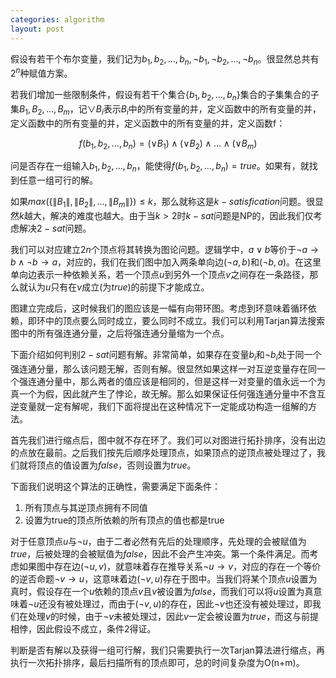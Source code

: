 ```yaml
---
categories: algorithm
layout: post
---
```


假设有若干个布尔变量，我们记为$b_1,b_2,\ldots,b_n,\neg{b_1},\neg{b_2},\ldots,\neg{b_n}$。很显然总共有$2^n$种赋值方案。

若我们增加一些限制条件，假设有若干个集合$\{b_1,b_2,\ldots,b_n\}$集合的子集集合的子集$B_1,B_2,\ldots,B_m$，记$\lor{B_i}$表示$B_i$中的所有变量的并，定义函数中的所有变量的并，定义函数中的所有变量的并，定义函数中的所有变量的并，定义函数f：

$$
f(b_1,b_2,\ldots,b_n)=(\lor{B_1})\land(\lor{B_2})\land\ldots\land(\lor{B_m})
$$

问是否存在一组输入$b_1,b_2,\ldots,b_n$，能使得$f(b_1,b_2,\ldots,b_n)=true$。如果有，就找到任意一组可行的解。

如果$max(\{\|B_1\|,\|B_2\|,\ldots,\|B_m\|\})\leq k$，那么就称这是$k-satisfication$问题。很显然$k$越大，解决的难度也越大。由于当$k>2$时$k-sat$问题是NP的，因此我们仅考虑解决$2-sat$问题。

我们可以对应建立$2n$个顶点将其转换为图论问题。逻辑学中，$a\lor b$等价于$\neg{a}\rightarrow b \land \neg{b}\rightarrow a$，对应的，我们在我们图中加入两条单向边$(\neg{a},b)$和$(\neg{b},a)$。在这里单向边表示一种依赖关系，若一个顶点$u$到另外一个顶点$v$之间存在一条路径，那么就认为$u$只有在$v$成立(为$true$)的前提下才能成立。

图建立完成后，这时候我们的图应该是一幅有向带环图。考虑到环意味着循环依赖，即环中的顶点要么同时成立，要么同时不成立。我们可以利用Tarjan算法搜索图中的所有强连通分量，之后将强连通分量缩为一个点。

下面介绍如何判别$2-sat$问题有解。非常简单，如果存在变量$b_i$和$\neg{b_i}$处于同一个强连通分量，那么该问题无解，否则有解。很显然如果这样一对互逆变量存在同一个强连通分量中，那么两者的值应该是相同的，但是这样一对变量的值永远一个为真一个为假，因此就产生了悖论，故无解。那么如果保证任何强连通分量中不含互逆变量就一定有解呢，我们下面将提出在这种情况下一定能成功构造一组解的方法。

首先我们进行缩点后，图中就不存在环了。我们可以对图进行拓扑排序，没有出边的点放在最前。之后我们按先后顺序处理顶点，如果顶点的逆顶点被处理过了，我们就将顶点的值设置为$false$，否则设置为$true$。

下面我们说明这个算法的正确性，需要满足下面条件：
1. 所有顶点与其逆顶点拥有不同值
2. 设置为true的顶点所依赖的所有顶点的值也都是true

对于任意顶点$u$与$\neg{u}$，由于二者必然有先后的处理顺序，先处理的会被赋值为$true$，后被处理的会被赋值为$false$，因此不会产生冲突。第一个条件满足。而考虑如果图中存在边$(\neg{u},v)$，就意味着存在推导关系$\neg{u}\rightarrow v$，对应的存在一个等价的逆否命题$\neg{v}\rightarrow u$，这意味着边$(\neg{v},u)$存在于图中。当我们将某个顶点$u$设置为真时，假设存在一个$u$依赖的顶点$v$且$v$被设置为$false$，而我们可以将$u$设置为真意味着$\neg{u}$还没有被处理过，而由于$(\neg{v},u)$的存在，因此$\neg{v}$也还没有被处理过，即我们在处理$v$的时候，由于$\neg{v}$未被处理过，因此$v$一定会被设置为$true$，而这与前提相悖，因此假设不成立，条件2得证。

判断是否有解以及获得一组可行解，我们只需要执行一次Tarjan算法进行缩点，再执行一次拓扑排序，最后扫描所有的顶点即可，总的时间复杂度为O(n+m)。